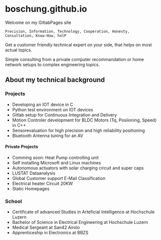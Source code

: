 # boschung.github.io
Welcome on my GitlabPages site 

```
Precision, Information, Technology, Cooperation, Honesty, Consultation, Know-How, helP
```

Get a customer friendly technical expert on your side, that helps on most actual topics.

Simple consulting from a private computer recommandation or home network setups to complex engineering topics. 


## About my technical background

### Projects
- Developing an IOT device in C
- Python test environment on IOT devices
- Gitlab setup for Continuous Integration and Delivery
- Motion Controler development for BLDC Motors (Tq, Posiioning, Speed) in C++
- Sensorevaluation for high precision and high reliability positioning
- Bluetooth Antenna tuning for an AV


#### Private Projects
- Comming soon: Heat Pump controlling unit 
- Self installing Microsoft and Linux machines
- Autonomous actuators with solar charging circuit and super caps
- LUSTAT Dataanalysis
- Global Customer support E-Mail Classification
- Electrical heater Circuit 20KW
- Static Homepages

### School
- Certificate of advanced Studies in Arteficial Intelligence at Hochschule Luzern 
- Bachelor of Science in Electrical Engineering at Hochschule Luzern
- Medical Sergeant at San42 Airolo
- Apprenticeship in Electronics at BBZS

